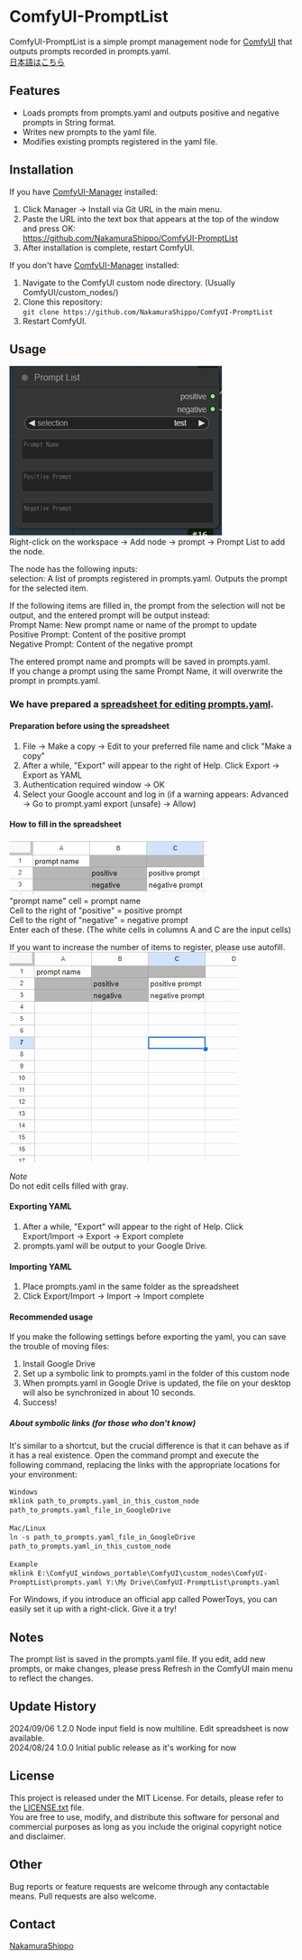 # ComfyUI-PromptList
ComfyUI-PromptList is a simple prompt management node for [ComfyUI](https://github.com/comfyanonymous/ComfyUI) that outputs prompts recorded in prompts.yaml.  
[日本語はこちら](https://github.com/NakamuraShippo/ComfyUI-PromptList/blob/main/README_jp.md)
## Features

- Loads prompts from prompts.yaml and outputs positive and negative prompts in String format.
- Writes new prompts to the yaml file.
- Modifies existing prompts registered in the yaml file.

## Installation
If you have [ComfyUI-Manager](https://github.com/ltdrdata/ComfyUI-Manager) installed:
1. Click Manager -> Install via Git URL in the main menu.
2. Paste the URL into the text box that appears at the top of the window and press OK:  
   https://github.com/NakamuraShippo/ComfyUI-PromptList
3. After installation is complete, restart ComfyUI.

If you don't have [ComfyUI-Manager](https://github.com/ltdrdata/ComfyUI-Manager) installed:
1. Navigate to the ComfyUI custom node directory. (Usually ComfyUI/custom_nodes/)
2. Clone this repository:  
`git clone https://github.com/NakamuraShippo/ComfyUI-PromptList`
3. Restart ComfyUI.

## Usage
![node](https://github.com/NakamuraShippo/ComfyUI-PromptList/blob/main/images/node1.png)  
Right-click on the workspace -> Add node -> prompt -> Prompt List to add the node.  
  
The node has the following inputs:  
selection: A list of prompts registered in prompts.yaml. Outputs the prompt for the selected item.  
  
If the following items are filled in, the prompt from the selection will not be output, and the entered prompt will be output instead:  
Prompt Name: New prompt name or name of the prompt to update  
Positive Prompt: Content of the positive prompt  
Negative Prompt: Content of the negative prompt  
  
The entered prompt name and prompts will be saved in prompts.yaml.  
If you change a prompt using the same Prompt Name, it will overwrite the prompt in prompts.yaml.

### We have prepared a [spreadsheet for editing prompts.yaml](https://docs.google.com/spreadsheets/d/1TxATrMXC1X1iSBRD4yFQZoOOwwNVz6irTSpnyv2T1ec/edit?usp=sharing).

#### Preparation before using the spreadsheet
1. File -> Make a copy -> Edit to your preferred file name and click "Make a copy"
2. After a while, "Export" will appear to the right of Help. Click Export -> Export as YAML
3. Authentication required window -> OK
4. Select your Google account and log in (if a warning appears: Advanced -> Go to prompt.yaml export (unsafe) -> Allow)

#### How to fill in the spreadsheet
![spreadsheets](https://github.com/NakamuraShippo/ComfyUI-PromptList/blob/main/images/spreadsheets.png)  
"prompt name" cell = prompt name  
Cell to the right of "positive" = positive prompt  
Cell to the right of "negative" = negative prompt  
Enter each of these. (The white cells in columns A and C are the input cells)  
  
If you want to increase the number of items to register, please use autofill.  
![autofill](https://github.com/NakamuraShippo/ComfyUI-PromptList/blob/main/images/autofill.gif)

*Note*  
Do not edit cells filled with gray.  

#### Exporting YAML
1. After a while, "Export" will appear to the right of Help. Click Export/Import -> Export -> Export complete
2. prompts.yaml will be output to your Google Drive.

#### Importing YAML
1. Place prompts.yaml in the same folder as the spreadsheet
2. Click Export/Import -> Import -> Import complete

#### Recommended usage
If you make the following settings before exporting the yaml, you can save the trouble of moving files:
1. Install Google Drive
2. Set up a symbolic link to prompts.yaml in the folder of this custom node
3. When prompts.yaml in Google Drive is updated, the file on your desktop will also be synchronized in about 10 seconds.
4. Success!

##### About symbolic links (for those who don't know)
It's similar to a shortcut, but the crucial difference is that it can behave as if it has a real existence.
Open the command prompt and execute the following command, replacing the links with the appropriate locations for your environment:
~~~
Windows
mklink path_to_prompts.yaml_in_this_custom_node path_to_prompts.yaml_file_in_GoogleDrive

Mac/Linux
ln -s path_to_prompts.yaml_file_in_GoogleDrive path_to_prompts.yaml_in_this_custom_node

Example
mklink E:\ComfyUI_windows_portable\ComfyUI\custom_nodes\ComfyUI-PromptList\prompts.yaml Y:\My Drive\ComfyUI-PromptList\prompts.yaml
~~~
For Windows, if you introduce an official app called PowerToys, you can easily set it up with a right-click.
Give it a try!
  
## Notes

The prompt list is saved in the prompts.yaml file.
If you edit, add new prompts, or make changes, please press Refresh in the ComfyUI main menu to reflect the changes.

## Update History
2024/09/06 1.2.0 Node input field is now multiline. Edit spreadsheet is now available.  
2024/08/24 1.0.0 Initial public release as it's working for now  

## License
This project is released under the MIT License. For details, please refer to the [LICENSE.txt](https://github.com/NakamuraShippo/ComfyUI-PromptList/blob/main/License.txt) file.  
You are free to use, modify, and distribute this software for personal and commercial purposes as long as you include the original copyright notice and disclaimer.

## Other
Bug reports or feature requests are welcome through any contactable means.
Pull requests are also welcome.

## Contact
[NakamuraShippo](https://lit.link/admin/creator)
